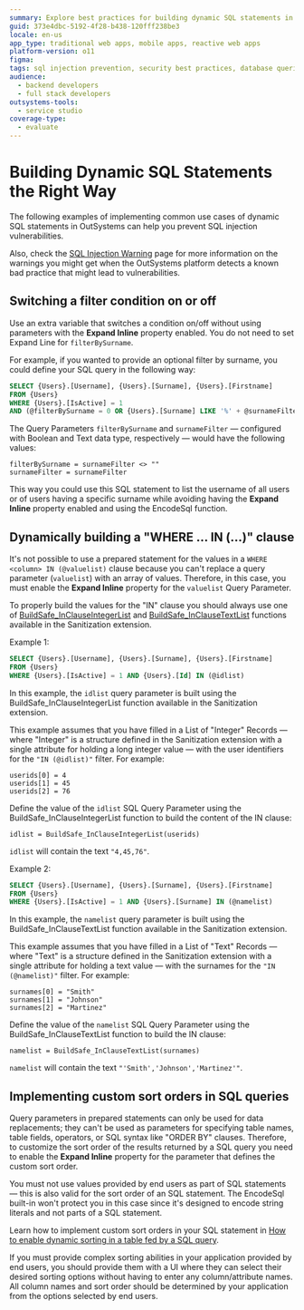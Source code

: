 ```yaml
---
summary: Explore best practices for building dynamic SQL statements in OutSystems 11 (O11) to prevent SQL injection vulnerabilities.
guid: 373e4dbc-5192-4f28-b438-120fff238be3
locale: en-us
app_type: traditional web apps, mobile apps, reactive web apps
platform-version: o11
figma:
tags: sql injection prevention, security best practices, database queries, sql parameterization, sql best practices
audience:
  - backend developers
  - full stack developers
outsystems-tools:
  - service studio
coverage-type:
  - evaluate
---
```


# Building Dynamic SQL Statements the Right Way

The following examples of implementing common use cases of dynamic SQL statements in OutSystems can help you prevent SQL injection vulnerabilities.

Also, check the [SQL Injection Warning](https://success.outsystems.com/Documentation/11/Reference/Errors_and_Warnings/Warnings/SQL_Injection_Warning) page for more information on the warnings you might get when the OutSystems platform detects a known bad practice that might lead to vulnerabilities.

## Switching a filter condition on or off

Use an extra variable that switches a condition on/off without using parameters with the **Expand Inline** property enabled. You do not need to set Expand Line for `filterBySurname`.

For example, if you wanted to provide an optional filter by surname, you could define your SQL query in the following way:

```sql
SELECT {Users}.[Username], {Users}.[Surname], {Users}.[Firstname]
FROM {Users}
WHERE {Users}.[IsActive] = 1
AND (@filterBySurname = 0 OR {Users}.[Surname] LIKE '%' + @surnameFilter +'%')
```

The Query Parameters `filterBySurname` and `surnameFilter` — configured with Boolean and Text data type, respectively — would have the following values:

```
filterBySurname = surnameFilter <> ""
surnameFilter = surnameFilter
```

This way you could use this SQL statement to list the username of all users or of users having a specific surname while avoiding having the **Expand Inline** property enabled and using the EncodeSql function.

## Dynamically building a "WHERE ... IN (...)" clause

It's not possible to use a prepared statement for the values in a `WHERE <column> IN (@valuelist)` clause because you can't replace a query parameter (`valuelist`) with an array of values. Therefore, in this case, you must enable the **Expand Inline** property for the `valuelist` Query Parameter.

To properly build the values for the "IN" clause you should always use one of [BuildSafe_InClauseIntegerList](https://success.outsystems.com/Documentation/11/Reference/OutSystems_APIs/Sanitization_API#BuildSafe_InClauseIntegerList) and [BuildSafe_InClauseTextList](https://success.outsystems.com/Documentation/11/Reference/OutSystems_APIs/Sanitization_API#BuildSafe_InClauseTextList) functions available in the Sanitization extension.

Example 1:

```sql
SELECT {Users}.[Username], {Users}.[Surname], {Users}.[Firstname]
FROM {Users}
WHERE {Users}.[IsActive] = 1 AND {Users}.[Id] IN (@idlist)
```

In this example, the `idlist` query parameter is built using the BuildSafe_InClauseIntegerList function available in the Sanitization extension.

This example assumes that you have filled in a List of "Integer" Records — where "Integer" is a structure defined in the Sanitization extension with a single attribute for holding a long integer value — with the user identifiers for the `"IN (@idlist)"` filter. For example:

```
userids[0] = 4
userids[1] = 45
userids[2] = 76
```

Define the value of the `idlist` SQL Query Parameter using the BuildSafe_InClauseIntegerList function to build the content of the IN clause:

```
idlist = BuildSafe_InClauseIntegerList(userids)
```

`idlist` will contain the text `"4,45,76"`.

Example 2:

```sql
SELECT {Users}.[Username], {Users}.[Surname], {Users}.[Firstname]
FROM {Users}
WHERE {Users}.[IsActive] = 1 AND {Users}.[Surname] IN (@namelist) 
```

In this example, the `namelist` query parameter is built using the BuildSafe_InClauseTextList function available in the Sanitization extension.

This example assumes that you have filled in a List of "Text" Records — where "Text" is a structure defined in the Sanitization extension with a single attribute for holding a text value — with the surnames for the `"IN (@namelist)"` filter. For example:

```
surnames[0] = "Smith"
surnames[1] = "Johnson"
surnames[2] = "Martinez"
```

Define the value of the `namelist` SQL Query Parameter using the BuildSafe_InClauseTextList function to build the IN clause:

```
namelist = BuildSafe_InClauseTextList(surnames)
```

`namelist` will contain the text `"'Smith','Johnson','Martinez'"`.

## Implementing custom sort orders in SQL queries

Query parameters in prepared statements can only be used for data replacements; they can't be used as parameters for specifying table names, table fields, operators, or SQL syntax like "ORDER BY" clauses. Therefore, to customize the sort order of the results returned by a SQL query you need to enable the **Expand Inline** property for the parameter that defines the custom sort order.

You must not use values provided by end users as part of SQL statements — this is also valid for the sort order of an SQL statement. The EncodeSql built-in won't protect you in this case since it's designed to encode string literals and not parts of a SQL statement.

Learn how to implement custom sort orders in your SQL statement in [How to enable dynamic sorting in a table fed by a SQL query](https://success.outsystems.com/Documentation/How-to_Guides/Development/How_to_enable_dynamic_sorting_in_a_table_fed_by_a_SQL_query).

If you must provide complex sorting abilities in your application provided by end users, you should provide them with a UI where they can select their desired sorting options without having to enter any column/attribute names. All column names and sort order should be determined by your application from the options selected by end users.
